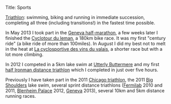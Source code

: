 Title: Sports

[Triathlon][tri]: swimming, biking and running in immediate
succession, completing all three (including transitions!)
in the fastest time possible.

In May 2013 I took part in the [Geneva half-marathon][genevahalf], a
few weeks later I finished the [Cyclotour du leman][cyclotour], a
180km bike race. It was my first "century ride" (a bike ride of more
than 100miles). In August I did my best not to melt in the heat at [La
cyclosportive des vins du valais][vinduvalais], a shorter race but
with a lot more climbing.

In 2012 I competed in a 5km lake swim at [Utterly Buttermere][utterly]
and my first [half Ironman distance triathlon][halfim] which I
completed in just over five hours.

Previously I have taken part in the 2011 [Chicago triathlon][chitri],
the 2011 [Big Shoulders][bigshoulders] lake swim, several sprint
distance triathlons ([Fermilab][fermitri] 2010 and 2011, [Blenheim
Palace][blenheimtri] 2012, [Geneva][genevatri] 2013), several 10km and
5km distance running races.


[tri]: http://en.wikipedia.org/wiki/Triathlon
[utterly]: http://www.highterrainevents.co.uk/19.html
[halfim]: http://en.wikipedia.org/wiki/Ironman_70.3
[bigshoulders]: http://www.bigshoulders.org/
[fermitri]: http://www.fnal.gov/orgs/gsa/pages/events/triathlon/index.html
[genevatri]: http://www.tig.ch
[genevahalf]: http://www.genevemarathon.org/en/
[cyclotour]: http://www.cyclotour.ch/
[vinduvalais]: http://www.lacyclosportivevalaisanne.ch/cms/
[blenheimtri]: http://www.theblenheimtriathlon.com/
[chitri]: http://chicagotriathlon.com/
[man]: http://www.hep.manchester.ac.uk/
